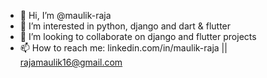 - 👋 Hi, I’m @maulik-raja
- 👀 I’m interested in python, django and dart & flutter
- 💞️ I’m looking to collaborate on django and flutter projects
- 📫 How to reach me: linkedin.com/in/maulik-raja || rajamaulik16@gmail.com

<!---
maulik-raja/maulik-raja is a ✨ special ✨ repository because its `README.md` (this file) appears on your GitHub profile.
You can click the Preview link to take a look at your changes.
--->
